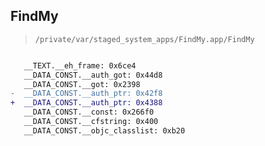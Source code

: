 ## FindMy

> `/private/var/staged_system_apps/FindMy.app/FindMy`

```diff

   __TEXT.__eh_frame: 0x6ce4
   __DATA_CONST.__auth_got: 0x44d8
   __DATA_CONST.__got: 0x2398
-  __DATA_CONST.__auth_ptr: 0x42f8
+  __DATA_CONST.__auth_ptr: 0x4388
   __DATA_CONST.__const: 0x266f0
   __DATA_CONST.__cfstring: 0x400
   __DATA_CONST.__objc_classlist: 0xb20

```
